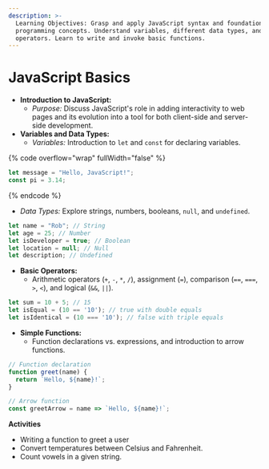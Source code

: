 ```yaml
---
description: >-
  Learning Objectives: Grasp and apply JavaScript syntax and foundational
  programming concepts. Understand variables, different data types, and
  operators. Learn to write and invoke basic functions.
---
```


# JavaScript Basics

* **Introduction to JavaScript:**
  * _Purpose:_ Discuss JavaScript's role in adding interactivity to web pages and its evolution into a tool for both client-side and server-side development.
* **Variables and Data Types:**
  * _Variables:_ Introduction to `let` and `const` for declaring variables.

{% code overflow="wrap" fullWidth="false" %}
```javascript
let message = "Hello, JavaScript!"; 
const pi = 3.14;
```
{% endcode %}

* _Data Types:_ Explore strings, numbers, booleans, `null`, and `undefined`.

```javascript
let name = "Rob"; // String
let age = 25; // Number
let isDeveloper = true; // Boolean
let location = null; // Null
let description; // Undefined

```

* **Basic Operators:**
  * Arithmetic operators (`+`, `-`, `*`, `/`), assignment (`=`), comparison (`==`, `===`, `>`, `<`), and logical (`&&`, `||`).

```javascript
let sum = 10 + 5; // 15
let isEqual = (10 == '10'); // true with double equals
let isIdentical = (10 === '10'); // false with triple equals

```

* **Simple Functions:**
  * Function declarations vs. expressions, and introduction to arrow functions.

```javascript
// Function declaration
function greet(name) {
  return `Hello, ${name}!`;
}

// Arrow function
const greetArrow = name => `Hello, ${name}!`;
```

**Activities**

* Writing a function to greet a user
* Convert temperatures between Celsius and Fahrenheit.
* Count vowels in a given string.
